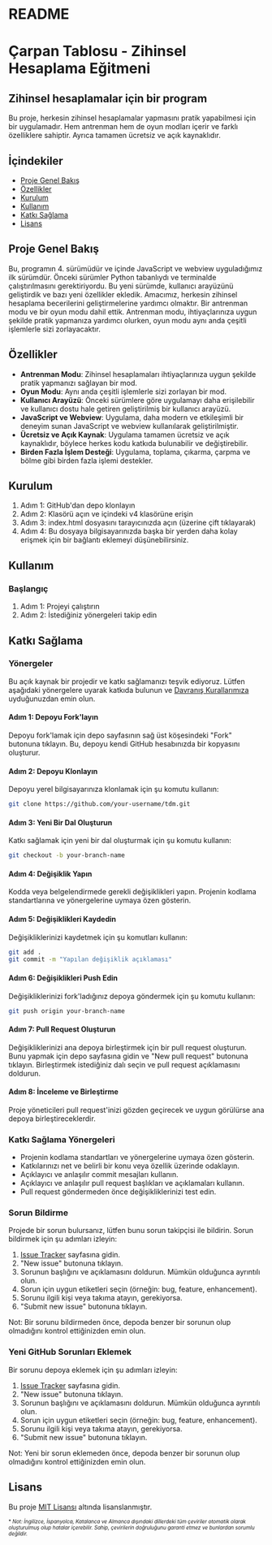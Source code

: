 # README

Çarpan Tablosu - Zihinsel Hesaplama Eğitmeni
================

Zihinsel hesaplamalar için bir program
-------------------

Bu proje, herkesin zihinsel hesaplamalar yapmasını pratik yapabilmesi için bir uygulamadır. Hem antrenman hem de oyun modları içerir ve farklı özelliklere sahiptir. Ayrıca tamamen ücretsiz ve açık kaynaklıdır.

İçindekiler
-----------------

* [Proje Genel Bakış](#proje-genel-bakış)
* [Özellikler](#özellikler)
* [Kurulum](#kurulum)
* [Kullanım](#kullanım)
* [Katkı Sağlama](#katkı-sağlama)
* [Lisans](#lisans)

Proje Genel Bakış
----------------

Bu, programın 4. sürümüdür ve içinde JavaScript ve webview uyguladığımız ilk sürümdür. Önceki sürümler Python tabanlıydı ve terminalde çalıştırılmasını gerektiriyordu. Bu yeni sürümde, kullanıcı arayüzünü geliştirdik ve bazı yeni özellikler ekledik. Amacımız, herkesin zihinsel hesaplama becerilerini geliştirmelerine yardımcı olmaktır. Bir antrenman modu ve bir oyun modu dahil ettik. Antrenman modu, ihtiyaçlarınıza uygun şekilde pratik yapmanıza yardımcı olurken, oyun modu aynı anda çeşitli işlemlerle sizi zorlayacaktır.

Özellikler
--------
* **Antrenman Modu**: Zihinsel hesaplamaları ihtiyaçlarınıza uygun şekilde pratik yapmanızı sağlayan bir mod.
* **Oyun Modu**: Aynı anda çeşitli işlemlerle sizi zorlayan bir mod.
* **Kullanıcı Arayüzü**: Önceki sürümlere göre uygulamayı daha erişilebilir ve kullanıcı dostu hale getiren geliştirilmiş bir kullanıcı arayüzü.
* **JavaScript ve Webview**: Uygulama, daha modern ve etkileşimli bir deneyim sunan JavaScript ve webview kullanılarak geliştirilmiştir.
* **Ücretsiz ve Açık Kaynak**: Uygulama tamamen ücretsiz ve açık kaynaklıdır, böylece herkes kodu katkıda bulunabilir ve değiştirebilir.
* **Birden Fazla İşlem Desteği**: Uygulama, toplama, çıkarma, çarpma ve bölme gibi birden fazla işlemi destekler.

Kurulum
------------

1. Adım 1: GitHub'dan depo klonlayın
2. Adım 2: Klasörü açın ve içindeki v4 klasörüne erişin
3. Adım 3: index.html dosyasını tarayıcınızda açın (üzerine çift tıklayarak)
4. Adım 4: Bu dosyaya bilgisayarınızda başka bir yerden daha kolay erişmek için bir bağlantı eklemeyi düşünebilirsiniz.

Kullanım
-----

### Başlangıç

1. Adım 1: Projeyi çalıştırın
2. Adım 2: İstediğiniz yönergeleri takip edin

Katkı Sağlama
------------

### Yönergeler

Bu açık kaynak bir projedir ve katkı sağlamanızı teşvik ediyoruz. Lütfen aşağıdaki yönergelere uyarak katkıda bulunun ve [Davranış Kurallarımıza](https://github.com/TdM/blob/main/CODE_OF_CONDUCT.md) uyduğunuzdan emin olun.

#### Adım 1: Depoyu Fork'layın

Depoyu fork'lamak için depo sayfasının sağ üst köşesindeki "Fork" butonuna tıklayın. Bu, depoyu kendi GitHub hesabınızda bir kopyasını oluşturur.

#### Adım 2: Depoyu Klonlayın

Depoyu yerel bilgisayarınıza klonlamak için şu komutu kullanın:

```bash
git clone https://github.com/your-username/tdm.git
```

#### Adım 3: Yeni Bir Dal Oluşturun

Katkı sağlamak için yeni bir dal oluşturmak için şu komutu kullanın:

```bash
git checkout -b your-branch-name
```

#### Adım 4: Değişiklik Yapın

Kodda veya belgelendirmede gerekli değişiklikleri yapın. Projenin kodlama standartlarına ve yönergelerine uymaya özen gösterin.

#### Adım 5: Değişiklikleri Kaydedin

Değişikliklerinizi kaydetmek için şu komutları kullanın:

```bash
git add .
git commit -m "Yapılan değişiklik açıklaması"
```

#### Adım 6: Değişiklikleri Push Edin

Değişikliklerinizi fork'ladığınız depoya göndermek için şu komutu kullanın:

```bash
git push origin your-branch-name
```

#### Adım 7: Pull Request Oluşturun

Değişikliklerinizi ana depoya birleştirmek için bir pull request oluşturun. Bunu yapmak için depo sayfasına gidin ve "New pull request" butonuna tıklayın. Birleştirmek istediğiniz dalı seçin ve pull request açıklamasını doldurun.

#### Adım 8: İnceleme ve Birleştirme

Proje yöneticileri pull request'inizi gözden geçirecek ve uygun görülürse ana depoya birleştireceklerdir.

### Katkı Sağlama Yönergeleri

* Projenin kodlama standartları ve yönergelerine uymaya özen gösterin.
* Katkılarınızı net ve belirli bir konu veya özellik üzerinde odaklayın.
* Açıklayıcı ve anlaşılır commit mesajları kullanın.
* Açıklayıcı ve anlaşılır pull request başlıkları ve açıklamaları kullanın.
* Pull request göndermeden önce değişikliklerinizi test edin.

### Sorun Bildirme

Projede bir sorun bulursanız, lütfen bunu sorun takipçisi ile bildirin. Sorun bildirmek için şu adımları izleyin:

1. [Issue Tracker](https://github.com/joanalnu/tdm/issues) sayfasına gidin.
2. "New issue" butonuna tıklayın.
3. Sorunun başlığını ve açıklamasını doldurun. Mümkün olduğunca ayrıntılı olun.
4. Sorun için uygun etiketleri seçin (örneğin: bug, feature, enhancement).
5. Sorunu ilgili kişi veya takıma atayın, gerekiyorsa.
6. "Submit new issue" butonuna tıklayın.

Not: Bir sorunu bildirmeden önce, depoda benzer bir sorunun olup olmadığını kontrol ettiğinizden emin olun.

### Yeni GitHub Sorunları Eklemek

Bir sorunu depoya eklemek için şu adımları izleyin:

1. [Issue Tracker](https://github.com/joanalnu/tdm/issues) sayfasına gidin.
2. "New issue" butonuna tıklayın.
3. Sorunun başlığını ve açıklamasını doldurun. Mümkün olduğunca ayrıntılı olun.
4. Sorun için uygun etiketleri seçin (örneğin: bug, feature, enhancement).
5. Sorunu ilgili kişi veya takıma atayın, gerekiyorsa.
6. "Submit new issue" butonuna tıklayın.

Not: Yeni bir sorun eklemeden önce, depoda benzer bir sorunun olup olmadığını kontrol ettiğinizden emin olun.

Lisans
-------

Bu proje [MIT Lisansı](https://github.com/joanalnu/tdm/blob/main/LICENSE.md) altında lisanslanmıştır.

<font size="1">* *Not: İngilizce, İspanyolca, Katalanca ve Almanca dışındaki dillerdeki tüm çeviriler otomatik olarak oluşturulmuş olup hatalar içerebilir. Sahip, çevirilerin doğruluğunu garanti etmez ve bunlardan sorumlu değildir.* </font>